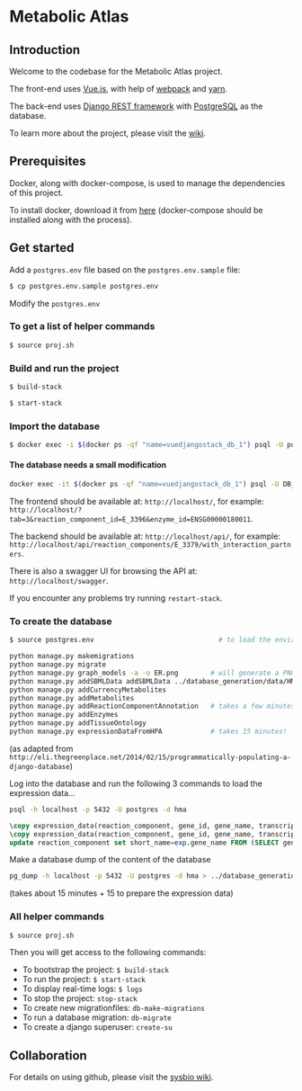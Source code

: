 # Metabolic Atlas

## Introduction

Welcome to the codebase for the Metabolic Atlas project.

The front-end uses [Vue.js](https://vuejs.org), with help of [webpack](https://webpack.js.org) and [yarn](https://yarnpkg.com/en/).

The back-end uses [Django REST framework](http://www.django-rest-framework.org) with [PostgreSQL](https://www.postgresql.org) as the database.

To learn more about the project, please visit the [wiki](https://github.com/SysBioChalmers/hma-prototype/wiki).

## Prerequisites
Docker, along with docker-compose, is used to manage the dependencies of this project.

To install docker, download it from [here](https://www.docker.com/products/docker) (docker-compose should be installed along with the process).


## Get started

Add a `postgres.env` file based on the `postgres.env.sample` file:

```bash
$ cp postgres.env.sample postgres.env
```

Modify the `postgres.env`

### To get a list of helper commands

```bash
$ source proj.sh
```

### Build and run the project

```bash
$ build-stack
```

```bash
$ start-stack
```

### Import the database

```bash
$ docker exec -i $(docker ps -qf "name=vuedjangostack_db_1") psql -U postgres hma < PATH_TO_DB_FILE
```

#### The database needs a small modification

```bash
docker exec -it $(docker ps -qf "name=vuedjangostack_db_1") psql -U DB_USERNAME DB_NAME
```

The frontend should be available at: `http://localhost/`, for example: `http://localhost/?tab=3&reaction_component_id=E_3396&enzyme_id=ENSG00000180011`.

 The backend should be available at: `http://localhost/api/`, for example: `http://localhost/api/reaction_components/E_3379/with_interaction_partners`.

There is also a swagger UI for browsing the API at: `http://localhost/swagger`.

If you encounter any problems try running `restart-stack`.

### To create the database

```bash
$ source postgres.env                               # to load the environment variables

python manage.py makemigrations
python manage.py migrate
python manage.py graph_models -a -o ER.png        # will generate a PNG overview of your tables
python manage.py addSBMLData addSBMLData ../database_generation/data/HMRdatabase2_00.xml 67                     # takes a few minutes!
python manage.py addCurrencyMetabolites
python manage.py addMetabolites
python manage.py addReactionComponentAnnotation   # takes a few minutes! please note that for some BIZARRE reason it fails the first time and complains about duplicated keys, then I comment away line 68 and run it again without problems...
python manage.py addEnzymes
python manage.py addTissueOntology
python manage.py expressionDataFromHPA            # takes 15 minutes!
```
(as adapted from `http://eli.thegreenplace.net/2014/02/15/programmatically-populating-a-django-database`)

Log into the database and run the following 3 commands to load the expression data...
```bash
psql -h localhost -p 5432 -U postgres -d hma
```
```sql
\copy expression_data(reaction_component, gene_id, gene_name, transcript_id, tissue, cell_type, bto_id, level, expression_type, reliability, source) from '/Users/halena/Documents/Sys2Bio/hma-prototype/database_generation/data/load_antibody_from_HPA_0.csv' csv delimiter ',' quote '"';
\copy expression_data(reaction_component, gene_id, gene_name, transcript_id, tissue, cell_type, bto_id, level, expression_type, reliability, source) from '/Users/halena/Documents/Sys2Bio/hma-prototype/database_generation/data/load_rnaseq_from_HPA_0.csv' delimiter ',';
update reaction_component set short_name=exp.gene_name FROM (SELECT gene_id, gene_name FROM expression_data) AS exp WHERE exp.gene_id = long_name AND short_name is null;  # see if we can add any more protein symbols using the HPA data...
```

Make a database dump of the content of the database
```bash
pg_dump -h localhost -p 5432 -U postgres -d hma > ../database_generation/hma_v2.db
```

(takes about 15 minutes + 15 to prepare the expression data)


### All helper commands

```bash
$ source proj.sh
```

Then you will get access to the following commands:

* To bootstrap the project: `$ build-stack`
* To run the project: `$ start-stack`
* To display real-time logs: `$ logs`
* To stop the project: `stop-stack`
* To create new migrationfiles: `db-make-migrations`
* To run a database migration: `db-migrate`
* To create a django superuser: `create-su`


## Collaboration
For details on using github, please visit the [sysbio wiki](http://wiki.sysbio.chalmers.se/mediawiki/index.php/Development_guidelines#Github).
